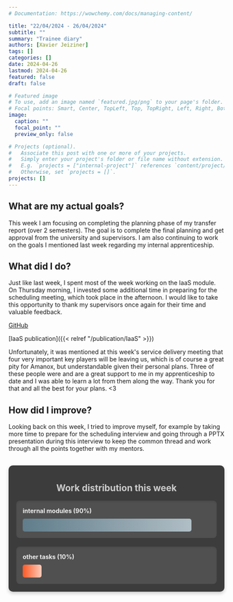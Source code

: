 ```yaml
---
# Documentation: https://wowchemy.com/docs/managing-content/

title: "22/04/2024 - 26/04/2024"
subtitle: ""
summary: "Trainee diary"
authors: [Xavier Jeiziner]
tags: []
categories: []
date: 2024-04-26
lastmod: 2024-04-26
featured: false
draft: false

# Featured image
# To use, add an image named `featured.jpg/png` to your page's folder.
# Focal points: Smart, Center, TopLeft, Top, TopRight, Left, Right, BottomLeft, Bottom, BottomRight.
image:
  caption: ""
  focal_point: ""
  preview_only: false

# Projects (optional).
#   Associate this post with one or more of your projects.
#   Simply enter your project's folder or file name without extension.
#   E.g. `projects = ["internal-project"]` references `content/project/deep-learning/index.md`.
#   Otherwise, set `projects = []`.
projects: []
---
```


## What are my actual goals?

This week I am focusing on completing the planning phase of my transfer report (over 2 semesters). The goal is to complete the final planning and get approval from the university and supervisors. I am also continuing to work on the goals I mentioned last week regarding my internal apprenticeship.

## What did I do?

Just like last week, I spent most of the week working on the IaaS module. On Thursday morning, I invested some additional time in preparing for the scheduling meeting, which took place in the afternoon. I would like to take this opportunity to thank my supervisors once again for their time and valuable feedback.

[GitHub](https://github.com/JEX-98/aws/tree/main/Iaas)

[IaaS publication]({{< relref "/publication/IaaS" >}})

Unfortunately, it was mentioned at this week's service delivery meeting that four very important key players will be leaving us, which is of course a great pity for Amanox, but understandable given their personal plans. Three of these people were and are a great support to me in my apprenticeship to date and I was able to learn a lot from them along the way. Thank you for that and all the best for your plans. <3

## How did I improve?

Looking back on this week, I tried to improve myself, for example by taking more time to prepare for the scheduling interview and going through a PPTX presentation during this interview to keep the common thread and work through all the points together with my mentors.

<br>
<div style="padding: 18px; padding-top: 10px; color: #eee; background-color: #3c3c3c; border-radius: 10px; box-shadow: 0 4px 8px rgba(0,0,0,0.2);">
  <h2 style="text-align: center; color: #ccc;">Work distribution this week</h2>
  <div style="background-color: #505050; padding: 15px; margin-bottom: 20px; border-radius: 8px; color: #eee; box-shadow: inset 0 2px 4px rgba(0,0,0,0.1);">
    <strong>internal modules (90%)</strong>
    <div style="width: 90%; height: 30px; background: linear-gradient(to right, #607D8B 0%, #B0BEC5 100%); border-radius: 5px; margin-top: 10px;"></div>
  </div>
  <div style="background-color: #505050; padding: 15px; border-radius: 8px; color: #eee; box-shadow: inset 0 2px 4px rgba(0,0,0,0.1);">
    <strong>other tasks (10%)</strong>
    <div style="width: 10%; height: 30px; background: linear-gradient(to right, #FF5722 0%, #FFCCBC 100%); border-radius: 5px; margin-top: 10px;"></div>
  </div>
</div>
